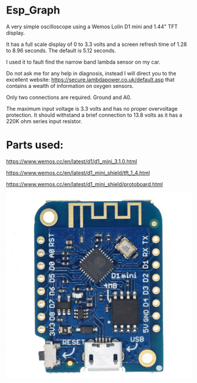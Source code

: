 # Esp_Graph
A very simple oscilloscope using a Wemos Lolin D1 mini and 1.44" TFT display.

It has a full scale display of 0 to 3.3 volts and a screen refresh time of 1.28 to 8.96 seconds. The default is 5.12 seconds.

I used it to fault find the narrow band lambda sensor on my car.

Do not ask me for any help in diagnosis, instead I will direct you to the excellent website: https://secure.lambdapower.co.uk/default.asp that contains a wealth of information on oxygen sensors.

Only two connections are required. Ground and A0.

The maximum input voltage is 3.3 volts and has no proper overvoltage protection. It should  withstand a brief connection to 13.8 volts as it has a 220K ohm series input resistor.

# Parts used:
https://www.wemos.cc/en/latest/d1/d1_mini_3.1.0.html

https://www.wemos.cc/en/latest/d1_mini_shield/tft_1_4.html

https://www.wemos.cc/en/latest/d1_mini_shield/protoboard.html

![This is an image](https://github.com/TheMetalHead/Esp_Graph/blob/master/d1_mini_v3.1.0_1_16x16.jpg)
